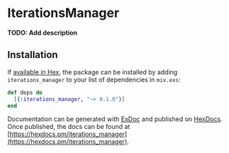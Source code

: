 # IterationsManager

**TODO: Add description**

## Installation

If [available in Hex](https://hex.pm/docs/publish), the package can be installed
by adding `iterations_manager` to your list of dependencies in `mix.exs`:

```elixir
def deps do
  [{:iterations_manager, "~> 0.1.0"}]
end
```

Documentation can be generated with [ExDoc](https://github.com/elixir-lang/ex_doc)
and published on [HexDocs](https://hexdocs.pm). Once published, the docs can
be found at [https://hexdocs.pm/iterations_manager](https://hexdocs.pm/iterations_manager).

